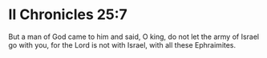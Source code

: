 # II Chronicles 25:7

But a man of God came to him and said, O king, do not let the army of Israel go with you, for the Lord is not with Israel, with all these Ephraimites.
